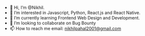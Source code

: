 - 👋 Hi, I’m @Nikhil.
- 👀 I’m interested in Javascript, Python, React.js and React Native. 
- 🌱 I’m currently learning Frontend Web Design and Development.
- 💞️ I’m looking to collaborate on Bug Bounty
- 📫 How to reach me email: nikhilpahal2001@gmail.com
<!---
Nikhil-pahal-js/Nikhil-pahal-js is a ✨ special ✨ repository because its `README.md` (this file) appears on your GitHub profile.
You can click the Preview link to take a look at your changes.
--->
